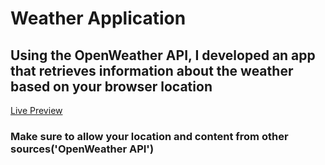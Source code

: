 <h1>Weather Application</h1>

<h2>Using the OpenWeather API, I developed an app that retrieves information about the weather based on your browser location</h2>

<a target="_blank" href="https://curse-moon.hyperdev.space">Live Preview</a>

<h3>Make sure to allow your location and content from other sources('OpenWeather API')</h3>
